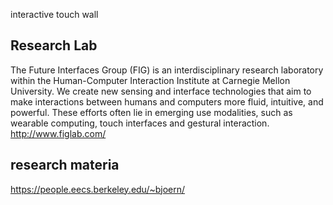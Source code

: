 interactive touch wall

## Research Lab
The Future Interfaces Group (FIG) is an interdisciplinary research laboratory within the Human-Computer Interaction Institute at Carnegie Mellon University. We create new sensing and interface technologies that aim to make interactions between humans and computers more fluid, intuitive, and powerful. These efforts often lie in emerging use modalities, such as wearable computing, touch interfaces and gestural interaction.
http://www.figlab.com/

## research materia
https://people.eecs.berkeley.edu/~bjoern/  
